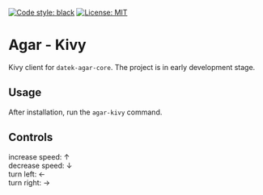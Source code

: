 <a href="https://github.com/psf/black"><img alt="Code style: black" src="https://img.shields.io/badge/code%20style-black-000000.svg"></a>
<a href="https://github.com/psf/black/blob/main/LICENSE"><img alt="License: MIT" src="https://black.readthedocs.io/en/stable/_static/license.svg"></a>

# Agar - Kivy
Kivy client for `datek-agar-core`.
The project is in early development stage.

## Usage
After installation, run the `agar-kivy` command.

## Controls
increase speed: &#8593;  
decrease speed: &#8595;  
turn left: &#8592;  
turn right: &#8594;